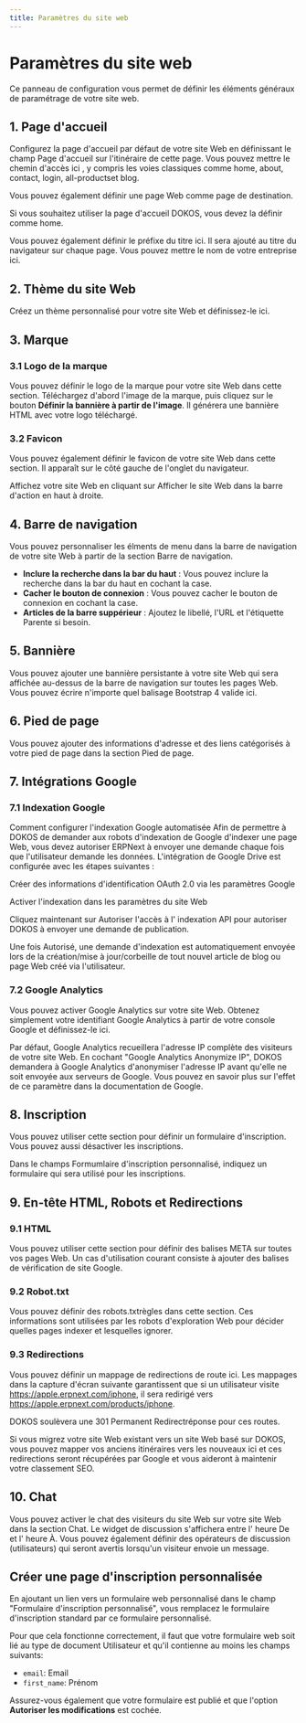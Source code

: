 ```yaml
---
title: Paramètres du site web
---
```


# Paramètres du site web

Ce panneau de configuration vous permet de définir les éléments généraux de paramétrage de votre site web.  

## 1. Page d'accueil

Configurez la page d'accueil par défaut de votre site Web en définissant le champ Page d'accueil sur l'itinéraire de cette page. Vous pouvez mettre le chemin d'accès ici , y compris les voies classiques comme home, about, contact, login, all-productset blog.

Vous pouvez également définir une page Web comme page de destination.

Si vous souhaitez utiliser la page d'accueil DOKOS, vous devez la définir comme home.

Vous pouvez également définir le préfixe du titre ici. Il sera ajouté au titre du navigateur sur chaque page. Vous pouvez mettre le nom de votre entreprise ici.

## 2. Thème du site Web

Créez un thème personnalisé pour votre site Web et définissez-le ici. 

## 3. Marque

### 3.1 Logo de la marque

Vous pouvez définir le logo de la marque pour votre site Web dans cette section. Téléchargez d'abord l'image de la marque, puis cliquez sur le bouton **Définir la bannière à partir de l'image**. Il générera une bannière HTML avec votre logo téléchargé.

### 3.2 Favicon

Vous pouvez également définir le favicon de votre site Web dans cette section. Il apparaît sur le côté gauche de l'onglet du navigateur.

Affichez votre site Web en cliquant sur Afficher le site Web dans la barre d'action en haut à droite.

## 4. Barre de navigation

Vous pouvez personnaliser les élments de menu dans la barre de navigation de votre site Web à partir de la section Barre de navigation.

- **Inclure la recherche dans la bar du haut** : Vous pouvez inclure la recherche dans la bar du haut en cochant la case.
- **Cacher le bouton de connexion** : Vous pouvez cacher le bouton de connexion en cochant la case.
- **Articles de la barre suppérieur** : Ajoutez le libellé, l'URL et l'étiquette Parente si besoin.

## 5. Bannière

Vous pouvez ajouter une bannière persistante à votre site Web qui sera affichée au-dessus de la barre de navigation sur toutes les pages Web. Vous pouvez écrire n'importe quel balisage Bootstrap 4 valide ici.

## 6. Pied de page

Vous pouvez ajouter des informations d'adresse et des liens catégorisés à votre pied de page dans la section Pied de page.

## 7. Intégrations Google

### 7.1 Indexation Google

Comment configurer l'indexation Google automatisée 
Afin de permettre à DOKOS de demander aux robots d'indexation de Google d'indexer une page Web, vous devez autoriser ERPNext à envoyer une demande chaque fois que l'utilisateur demande les données. L'intégration de Google Drive est configurée avec les étapes suivantes :

Créer des informations d'identification OAuth 2.0 via les paramètres Google

Activer l'indexation dans les paramètres du site Web

Cliquez maintenant sur Autoriser l'accès à l' indexation API pour autoriser DOKOS à envoyer une demande de publication.

Une fois Autorisé, une demande d'indexation est automatiquement envoyée lors de la création/mise à jour/corbeille de tout nouvel article de blog ou page Web créé via l'utilisateur.

### 7.2 Google Analytics

Vous pouvez activer Google Analytics sur votre site Web. Obtenez simplement votre identifiant Google Analytics à partir de votre console Google et définissez-le ici.

Par défaut, Google Analytics recueillera l'adresse IP complète des visiteurs de votre site Web. En cochant "Google Analytics Anonymize IP", DOKOS demandera à Google Analytics d'anonymiser l'adresse IP avant qu'elle ne soit envoyée aux serveurs de Google. Vous pouvez en savoir plus sur l'effet de ce paramètre dans la documentation de Google.

## 8. Inscription

Vous pouvez utiliser cette section pour définir un formulaire d'inscription. Vous pouvez aussi désactiver les inscriptions.

Dans le champs Formumlaire d'inscription personnalisé, indiquez un formulaire qui sera utilisé pour les inscriptions.

## 9. En-tête HTML, Robots et Redirections


### 9.1 HTML
Vous pouvez utiliser cette section pour définir des balises META sur toutes vos pages Web. Un cas d'utilisation courant consiste à ajouter des balises de vérification de site Google.

### 9.2 Robot.txt

Vous pouvez définir des robots.txtrègles dans cette section. Ces informations sont utilisées par les robots d'exploration Web pour décider quelles pages indexer et lesquelles ignorer.


### 9.3 Redirections

Vous pouvez définir un mappage de redirections de route ici. Les mappages dans la capture d'écran suivante garantissent que si un utilisateur visite https://apple.erpnext.com/iphone, il sera redirigé vers https://apple.erpnext.com/products/iphone.

DOKOS soulèvera une 301 Permanent Redirectréponse pour ces routes.

Si vous migrez votre site Web existant vers un site Web basé sur DOKOS, vous pouvez mapper vos anciens itinéraires vers les nouveaux ici et ces redirections seront récupérées par Google et vous aideront à maintenir votre classement SEO.

## 10. Chat

Vous pouvez activer le chat des visiteurs du site Web sur votre site Web dans la section Chat. Le widget de discussion s'affichera entre l' heure De et l' heure À. Vous pouvez également définir des opérateurs de discussion (utilisateurs) qui seront avertis lorsqu'un visiteur envoie un message.

## Créer une page d'inscription personnalisée

En ajoutant un lien vers un formulaire web personnalisé dans le champ "Formulaire d'inscription personnalisé", vous remplacez le formulaire d'inscription standard par ce formulaire personnalisé.

Pour que cela fonctionne correctement, il faut que votre formulaire web soit lié au type de document Utilisateur et qu'il contienne au moins les champs suivants:

- `email`: Email
- `first_name`: Prénom

Assurez-vous également que votre formulaire est publié et que l'option **Autoriser les modifications** est cochée.
